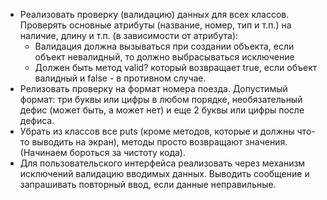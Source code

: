 * Реализовать проверку (валидацию) данных для всех классов. Проверять основные атрибуты (название, номер, тип и т.п.) на наличие, длину и т.п. (в зависимости от атрибута):
  * Валидация должна вызываться при создании объекта, если объект невалидный, то должно выбрасываться исключение
  * Должен быть метод valid? который возвращает true, если объект валидный и false - в противном случае.
* Релизовать проверку на формат номера поезда. Допустимый формат: три буквы или цифры в любом порядке, необязательный дефис (может быть, а может нет) и еще 2 буквы или цифры после дефиса.
* Убрать из классов все puts (кроме методов, которые и должны что-то выводить на экран), методы просто возвращают значения. (Начинаем бороться за чистоту кода).
* Для пользовательского интерфейса реализовать через механизм исключений валидацию вводимых данных. Выводить сообщение и запрашивать повторный ввод, если данные неправильные.

